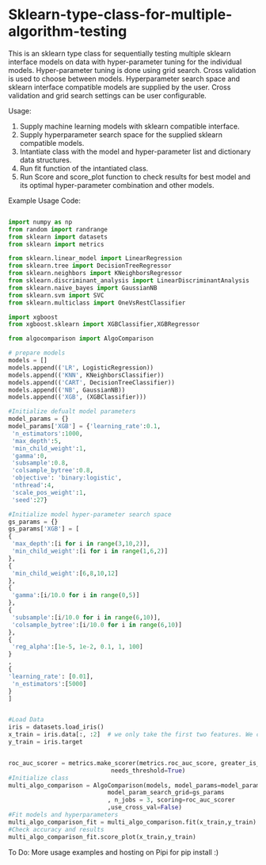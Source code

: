 # Sklearn-type-class-for-multiple-algorithm-testing
This is an sklearn type class for sequentially testing multiple sklearn interface models on data with hyper-parameter tuning for the individual models. Hyper-parameter tuning is done using grid search. Cross validation is used to choose between models. Hyperparameter search space and sklearn interface compatible models are supplied by the user. Cross validation and grid search settings can be user configurable.

Usage:
1. Supply machine learning models with sklearn compatible interface.
2. Supply hyperparameter search space for the supplied sklearn compatible models.
3. Intantiate class with the model and hyper-parameter list and dictionary data structures.
4. Run fit function of the intantiated class.
5. Run Score and score_plot function to check results for best model and its optimal hyper-parameter combination and other models.

Example Usage Code:

```python

import numpy as np
from random import randrange
from sklearn import datasets
from sklearn import metrics

from sklearn.linear_model import LinearRegression
from sklearn.tree import DecisionTreeRegressor
from sklearn.neighbors import KNeighborsRegressor
from sklearn.discriminant_analysis import LinearDiscriminantAnalysis
from sklearn.naive_bayes import GaussianNB
from sklearn.svm import SVC
from sklearn.multiclass import OneVsRestClassifier

import xgboost
from xgboost.sklearn import XGBClassifier,XGBRegressor

from algocomparison import AlgoComparison

# prepare models
models = []
models.append(('LR', LogisticRegression))
models.append(('KNN', KNeighborsClassifier))
models.append(('CART', DecisionTreeClassifier))
models.append(('NB', GaussianNB))
models.append(('XGB', (XGBClassifier)))

#Initialize defualt model parameters
model_params = {}
model_params['XGB'] = {'learning_rate':0.1,
 'n_estimators':1000,
 'max_depth':5,
 'min_child_weight':1,
 'gamma':0,
 'subsample':0.8,
 'colsample_bytree':0.8,
 'objective': 'binary:logistic',
 'nthread':4,
 'scale_pos_weight':1,
 'seed':27}

#Initialize model hyper-parameter search space
gs_params = {}
gs_params['XGB'] = [
{
 'max_depth':[i for i in range(3,10,2)],
 'min_child_weight':[i for i in range(1,6,2)]
},
{
 'min_child_weight':[6,8,10,12]
},
{
 'gamma':[i/10.0 for i in range(0,5)]
},
{
 'subsample':[i/10.0 for i in range(6,10)],
 'colsample_bytree':[i/10.0 for i in range(6,10)]
},
{
 'reg_alpha':[1e-5, 1e-2, 0.1, 1, 100]
}
,
{
'learning_rate': [0.01],
 'n_estimators':[5000]
}
]


#Load Data
iris = datasets.load_iris()
x_train = iris.data[:, :2]  # we only take the first two features. We could
y_train = iris.target


roc_auc_scorer = metrics.make_scorer(metrics.roc_auc_score, greater_is_better=True,
                             needs_threshold=True) 
#Initialize class
multi_algo_comparison = AlgoComparison(models, model_params=model_params, 
                            model_param_search_grid=gs_params
                            , n_jobs = 3, scoring=roc_auc_scorer
                            ,use_cross_val=False)
#Fit models and hyperparameters
multi_algo_comparison_fit = multi_algo_comparison.fit(x_train,y_train)
#Check accuracy and results
multi_algo_comparison_fit.score_plot(x_train,y_train)
```

To Do: More usage examples and hosting on Pipi for pip install :)
